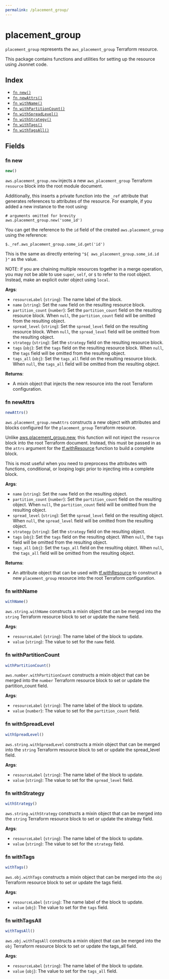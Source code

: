 ```yaml
---
permalink: /placement_group/
---
```


# placement_group

`placement_group` represents the `aws_placement_group` Terraform resource.



This package contains functions and utilities for setting up the resource using Jsonnet code.


## Index

* [`fn new()`](#fn-new)
* [`fn newAttrs()`](#fn-newattrs)
* [`fn withName()`](#fn-withname)
* [`fn withPartitionCount()`](#fn-withpartitioncount)
* [`fn withSpreadLevel()`](#fn-withspreadlevel)
* [`fn withStrategy()`](#fn-withstrategy)
* [`fn withTags()`](#fn-withtags)
* [`fn withTagsAll()`](#fn-withtagsall)

## Fields

### fn new

```ts
new()
```


`aws.placement_group.new` injects a new `aws_placement_group` Terraform `resource`
block into the root module document.

Additionally, this inserts a private function into the `_ref` attribute that generates references to attributes of the
resource. For example, if you added a new instance to the root using:

    # arguments omitted for brevity
    aws.placement_group.new('some_id')

You can get the reference to the `id` field of the created `aws.placement_group` using the reference:

    $._ref.aws_placement_group.some_id.get('id')

This is the same as directly entering `"${ aws_placement_group.some_id.id }"` as the value.

NOTE: if you are chaining multiple resources together in a merge operation, you may not be able to use `super`, `self`,
or `$` to refer to the root object. Instead, make an explicit outer object using `local`.

**Args**:
  - `resourceLabel` (`string`): The name label of the block.
  - `name` (`string`): Set the `name` field on the resulting resource block.
  - `partition_count` (`number`): Set the `partition_count` field on the resulting resource block. When `null`, the `partition_count` field will be omitted from the resulting object.
  - `spread_level` (`string`): Set the `spread_level` field on the resulting resource block. When `null`, the `spread_level` field will be omitted from the resulting object.
  - `strategy` (`string`): Set the `strategy` field on the resulting resource block.
  - `tags` (`obj`): Set the `tags` field on the resulting resource block. When `null`, the `tags` field will be omitted from the resulting object.
  - `tags_all` (`obj`): Set the `tags_all` field on the resulting resource block. When `null`, the `tags_all` field will be omitted from the resulting object.

**Returns**:
- A mixin object that injects the new resource into the root Terraform configuration.


### fn newAttrs

```ts
newAttrs()
```


`aws.placement_group.newAttrs` constructs a new object with attributes and blocks configured for the `placement_group`
Terraform resource.

Unlike [aws.placement_group.new](#fn-new), this function will not inject the `resource`
block into the root Terraform document. Instead, this must be passed in as the `attrs` argument for the
[tf.withResource](https://github.com/tf-libsonnet/core/tree/main/docs#fn-withresource) function to build a complete block.

This is most useful when you need to preprocess the attributes with functions, conditional, or looping logic prior to
injecting into a complete block.

**Args**:
  - `name` (`string`): Set the `name` field on the resulting object.
  - `partition_count` (`number`): Set the `partition_count` field on the resulting object. When `null`, the `partition_count` field will be omitted from the resulting object.
  - `spread_level` (`string`): Set the `spread_level` field on the resulting object. When `null`, the `spread_level` field will be omitted from the resulting object.
  - `strategy` (`string`): Set the `strategy` field on the resulting object.
  - `tags` (`obj`): Set the `tags` field on the resulting object. When `null`, the `tags` field will be omitted from the resulting object.
  - `tags_all` (`obj`): Set the `tags_all` field on the resulting object. When `null`, the `tags_all` field will be omitted from the resulting object.

**Returns**:
  - An attribute object that can be used with [tf.withResource](https://github.com/tf-libsonnet/core/tree/main/docs#fn-withresource) to construct a new `placement_group` resource into the root Terraform configuration.


### fn withName

```ts
withName()
```

`aws.string.withName` constructs a mixin object that can be merged into the `string`
Terraform resource block to set or update the name field.



**Args**:
  - `resourceLabel` (`string`): The name label of the block to update.
  - `value` (`string`): The value to set for the `name` field.


### fn withPartitionCount

```ts
withPartitionCount()
```

`aws.number.withPartitionCount` constructs a mixin object that can be merged into the `number`
Terraform resource block to set or update the partition_count field.



**Args**:
  - `resourceLabel` (`string`): The name label of the block to update.
  - `value` (`number`): The value to set for the `partition_count` field.


### fn withSpreadLevel

```ts
withSpreadLevel()
```

`aws.string.withSpreadLevel` constructs a mixin object that can be merged into the `string`
Terraform resource block to set or update the spread_level field.



**Args**:
  - `resourceLabel` (`string`): The name label of the block to update.
  - `value` (`string`): The value to set for the `spread_level` field.


### fn withStrategy

```ts
withStrategy()
```

`aws.string.withStrategy` constructs a mixin object that can be merged into the `string`
Terraform resource block to set or update the strategy field.



**Args**:
  - `resourceLabel` (`string`): The name label of the block to update.
  - `value` (`string`): The value to set for the `strategy` field.


### fn withTags

```ts
withTags()
```

`aws.obj.withTags` constructs a mixin object that can be merged into the `obj`
Terraform resource block to set or update the tags field.



**Args**:
  - `resourceLabel` (`string`): The name label of the block to update.
  - `value` (`obj`): The value to set for the `tags` field.


### fn withTagsAll

```ts
withTagsAll()
```

`aws.obj.withTagsAll` constructs a mixin object that can be merged into the `obj`
Terraform resource block to set or update the tags_all field.



**Args**:
  - `resourceLabel` (`string`): The name label of the block to update.
  - `value` (`obj`): The value to set for the `tags_all` field.

